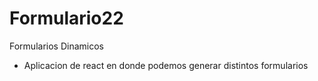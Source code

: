 # Formulario22
Formularios Dinamicos

- Aplicacion de react en donde podemos generar distintos formularios
